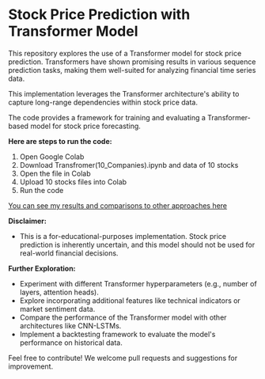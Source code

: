 # Stock Price Prediction with Transformer Model

This repository explores the use of a Transformer model for stock price prediction. Transformers have shown promising results in various sequence prediction tasks, making them well-suited for analyzing financial time series data.

This implementation leverages the Transformer architecture's ability to capture long-range dependencies within stock price data.

The code provides a framework for training and evaluating a Transformer-based model for stock price forecasting.

**Here are steps to run the code:**
1. Open Google Colab
2. Download Transfromer(10_Companies).ipynb and data of 10 stocks
3. Open the file in Colab
4. Upload 10 stocks files into Colab
5. Run the code

[You can see my results and comparisons to other approaches here](https://drive.google.com/drive/folders/1UM1biVocaGIN-8sI9jzJLhMHIsU38rif?fbclid=IwAR0vpI4n7VIuUb6r1EuCMLEvsyp_p0wDlfdE5JjpbBCQeNMclQdjXEFo73g_aem_Aca4o68SAqp1MTIjZeUFC-LiMeU1Bj1c86TJfO7PBXEXkIkS0H1wFqRKhjcfHJbRh-Co5qq1iKj6_s_VfH5WI4UZ)

**Disclaimer:**

- This is a for-educational-purposes implementation. Stock price prediction is inherently uncertain, and this model should not be used for real-world financial decisions.

**Further Exploration:**

- Experiment with different Transformer hyperparameters (e.g., number of layers, attention heads).
- Explore incorporating additional features like technical indicators or market sentiment data.
- Compare the performance of the Transformer model with other architectures like CNN-LSTMs.
- Implement a backtesting framework to evaluate the model's performance on historical data.

  
Feel free to contribute!  We welcome pull requests and suggestions for improvement.
